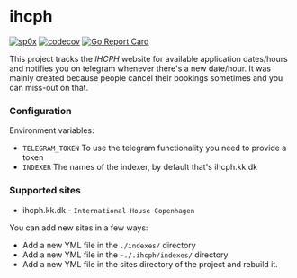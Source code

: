 # ihcph
[![sp0x](https://circleci.com/gh/sp0x/ihcph.svg?style=shield)](https://circleci.com/gh/sp0x/ihcph)
[![codecov](https://codecov.io/gh/sp0x/ihcph/branch/master/graph/badge.svg)](https://codecov.io/gh/sp0x/ihcph)
[![Go Report Card](https://goreportcard.com/badge/github.com/sp0x/ihcph)](https://goreportcard.com/report/github.com/sp0x/ihcph)

This project tracks the *IHCPH* website for available application dates/hours and notifies you on telegram whenever there's a new date/hour.
It was mainly created because people cancel their bookings sometimes and you can miss-out on that.

### Configuration

Environment variables:
- `TELEGRAM_TOKEN` To use the telegram functionality you need to provide a token
- `INDEXER` The names of the indexer, by default that's ihcph.kk.dk

### Supported sites  
- ihcph.kk.dk - `International House Copenhagen`
  
You can add new sites in a few ways:
- Add a new YML file in the `./indexes/` directory
- Add a new YML file in the `~./.ihcph/indexes/` directory
- Add a new YML file in the sites directory of the project and rebuild it.
